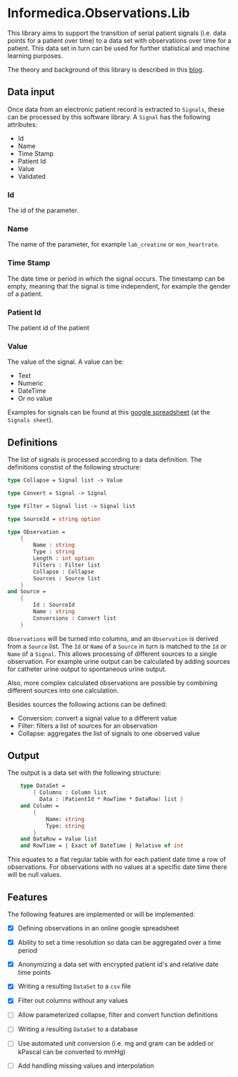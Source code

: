 # Informedica.Observations.Lib

This library aims to support the transition of serial patient signals (i.e. data points for a patient over time) 
to a data set with observations over time for a patient. This data set in turn can be used for further 
statistical and machine learning purposes.

The theory and background of this library is described in this [blog](https://informedica.nl/?p=213).

## Data input

Once data from an electronic patient record is extracted to `Signals`, these can be processed by this software library. A `Signal` has the following attributes:

- Id
- Name
- Time Stamp
- Patient Id
- Value
- Validated

### Id 
The id of the parameter.

### Name
The name of the parameter, for example `lab_creatine` or `mon_heartrate`. 

### Time Stamp
The date time or period in which the signal occurs. The timestamp can be empty, meaning that the signal is time independent, for example the gender of a patient.

### Patient Id
The patient id of the patient

### Value
The value of the signal. A value can be:

- Text
- Numeric
- DateTime
- Or no value

Examples for signals can be found at this [google spreadsheet](https://docs.google.com/spreadsheets/d/1ZAk5enAvdkFNv5DD7n5o1tTkAL9MedKNC1YFFdmjL-8/edit?usp=sharing) (at the `Signals sheet`).


## Definitions

The list of signals is processed according to a data definition. The definitions constist of the following structure:

```fsharp
type Collapse = Signal list -> Value

type Convert = Signal -> Signal

type Filter = Signal list -> Signal list

type SourceId = string option

type Observation =
    { 
        Name : string 
        Type : string
        Length : int option
        Filters : Filter list
        Collapse : Collapse 
        Sources : Source list
    }
and Source =
    { 
        Id : SourceId
        Name : string
        Conversions : Convert list
    }
```

`Observations` will be turned into columns, and an `Observation` is derived from a `Source` list. The `Id` or `Name` of a `Source` in turn is matched to the `Id` or `Name` of a `Signal`. This allows processing of different sources to a single observation. For example urine output can be calculated by adding sources for catheter urine output to spontaneous urine output. 

Also, more complex calculated observations are possible by combining different sources into one calculation.

Besides sources the following actions can be defined:

- Conversion: convert a signal value to a different value
- Filter: filters a list of sources for an observation
- Collapse: aggregates the list of signals to one observed value

## Output

The output is a data set with the following structure:

```fsharp
    type DataSet =
        { Columns : Column list
          Data : (PatientId * RowTime * DataRow) list }
    and Column = 
        { 
            Name: string
            Type: string
        }
    and DataRow = Value list
    and RowTime = | Exact of DateTime | Relative of int 
```

This equates to a flat regular table with for each patient date time a row of observations. For observations with no values at a specific date time there will be null values.

## Features

The following features are implemented or will be implemented:

- [x] Defining observations in an online google spreadsheet
- [x] Ability to set a time resolution so data can be aggregated over a time period
- [x] Anonymizing a data set with encrypted patient id's and relative date time points
- [x] Writing a resulting `DataSet` to a `csv` file  
- [x] Filter out columns without any values
- [ ] Allow parameterized collapse, filter and convert function definitions
- [ ] Writing a resulting `DataSet` to a database
- [ ] Use automated unit conversion (i.e. mg and gram can be added or kPascal can be converted to mmHg)
- [ ] Add handling missing values and interpolation

